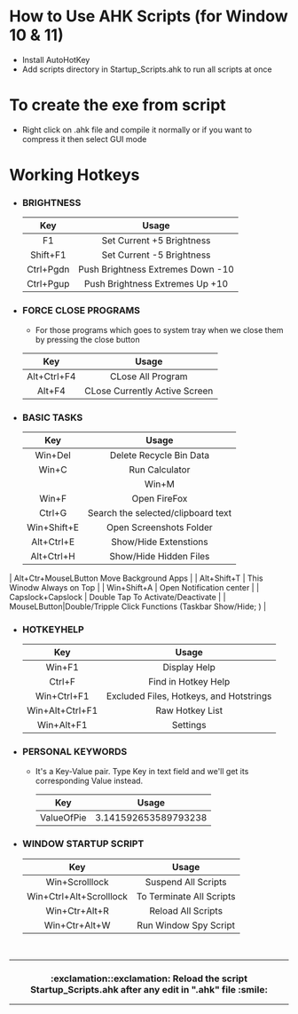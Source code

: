 # How to Use AHK Scripts (for Window 10 & 11)

- Install AutoHotKey
- Add scripts directory in Startup_Scripts.ahk to run all scripts at once

# To create the exe from script

- Right click on .ahk file and compile it normally or if you want to compress it then select GUI mode

# Working Hotkeys

- ### BRIGHTNESS

  |    Key    |               Usage               |
  | :-------: | :-------------------------------: |
  |    F1     |     Set Current +5 Brightness     |
  | Shift+F1  |     Set Current -5 Brightness     |
  | Ctrl+Pgdn | Push Brightness Extremes Down -10 |
  | Ctrl+Pgup |  Push Brightness Extremes Up +10  |

- ### FORCE CLOSE PROGRAMS

  - For those programs which goes to system tray when we close them by pressing the close button

  |     Key      |             Usage             |
  | :----------: | :---------------------------: |
  |  Alt+Ctrl+F4 |       CLose All Program       |
  |    Alt+F4    | CLose Currently Active Screen |

- ### BASIC TASKS

  |        Key        |               Usage               |
  | :---------------: | :-------------------------------: |
  |      Win+Del      |      Delete Recycle Bin Data      |
    |      Win+C      |      Run Calculator     |
        |      Win+M     |     Minimize Active window     |
  |       Win+F       |           Open FireFox            |
  |       Ctrl+G      |          Search the selected/clipboard text      |
  |    Win+Shift+E    |      Open Screenshots Folder      |
  |    Alt+Ctrl+E     |       Show/Hide Extenstions       |
  |    Alt+Ctrl+H     |      Show/Hide Hidden Files       |
| Alt+Ctr+MouseLButton  Move Background Apps |
  |    Alt+Shift+T    |     This Winodw Always on Top     |
  |    Win+Shift+A    |     Open Notification center      |
  | Capslock+Capslock | Double Tap To Activate/Deactivate |
  | MouseLButton|Double/Tripple Click Functions (Taskbar Show/Hide; ) |
  

- ### HOTKEYHELP

  |       Key       |                  Usage                  |
  | :-------------: | :-------------------------------------: |
  |     Win+F1      |              Display Help               |
  |     Ctrl+F      |           Find in Hotkey Help           |
  |   Win+Ctrl+F1   | Excluded Files, Hotkeys, and Hotstrings |
  | Win+Alt+Ctrl+F1 |             Raw Hotkey List             |
  |   Win+Alt+F1    |                Settings                 |

- ### PERSONAL KEYWORDS

  - It's a Key-Value pair. Type Key in text field and we'll get its corresponding Value instead.

    |       Key       |        Usage         |
    | :-------------: | :------------------: |
    | <HS> ValueOfPie | 3.141592653589793238 |

- ### WINDOW STARTUP SCRIPT

  |           Key           |          Usage           |
  | :---------------------: | :----------------------: |
  |     Win+Scrolllock      |   Suspend All Scripts    |
  | Win+Ctrl+Alt+Scrolllock | To Terminate All Scripts |
  | Win+Ctr+Alt+R | Reload All Scripts |
  |Win+Ctr+Alt+W | Run Window Spy Script |


<br />
  
--------
  
  <h3>
    <p align="center">
       :exclamation::exclamation: Reload the script Startup_Scripts.ahk after any edit in ".ahk" file :smile: 
    </p>
  </h3>
  
--------
